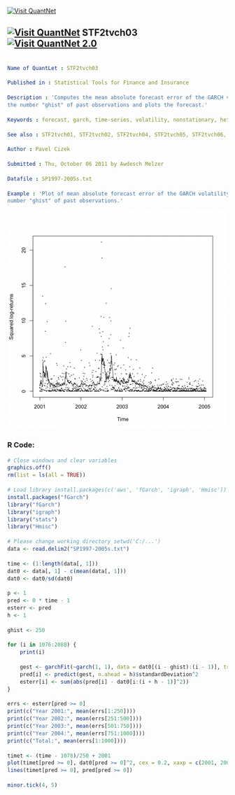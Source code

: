 
[<img src="https://github.com/QuantLet/Styleguide-and-FAQ/blob/master/pictures/banner.png" width="888" alt="Visit QuantNet">](http://quantlet.de/)

## [<img src="https://github.com/QuantLet/Styleguide-and-FAQ/blob/master/pictures/qloqo.png" alt="Visit QuantNet">](http://quantlet.de/) **STF2tvch03** [<img src="https://github.com/QuantLet/Styleguide-and-FAQ/blob/master/pictures/QN2.png" width="60" alt="Visit QuantNet 2.0">](http://quantlet.de/)

```yaml

Name of QuantLet : STF2tvch03

Published in : Statistical Tools for Finance and Insurance

Description : 'Computes the mean absolute forecast error of the GARCH volatility forecast based on
the number "ghist" of past observations and plots the forecast.'

Keywords : forecast, garch, time-series, volatility, nonstationary, heteroskedasticity

See also : STF2tvch01, STF2tvch02, STF2tvch04, STF2tvch05, STF2tvch06, STF2tvch07

Author : Pavel Cizek

Submitted : Thu, October 06 2011 by Awdesch Melzer

Datafile : SP1997-2005s.txt

Example : 'Plot of mean absolute forecast error of the GARCH volatility forecast based on the
number "ghist" of past observations.'

```

![Picture1](plot.png)


### R Code:
```r
# Close windows and clear variables
graphics.off()
rm(list = ls(all = TRUE))

# Load library install.packages(c('aws', 'fGarch', 'igraph', 'Hmisc'))
install.packages("fGarch")
library("fGarch")
library("igraph")
library("stats")
library("Hmisc")

# Please change working directory setwd('C:/...')
data <- read.delim2("SP1997-2005s.txt")

time <- (1:length(data[, 1]))
dat0 <- data[, 1] - c(mean(data[, 1]))
dat0 <- dat0/sd(dat0)

p <- 1
pred <- 0 * time - 1
esterr <- pred
h <- 1

ghist <- 250

for (i in 1076:2088) {
    print(i)
    
    gest <- garchFit(~garch(1, 1), data = dat0[(i - ghist):(i - 1)], trace = FALSE, include.mean = FALSE)
    pred[i] <- predict(gest, n.ahead = h)$standardDeviation^2
    esterr[i] <- sum(abs(pred[i] - dat0[i:(i + h - 1)]^2))
}

errs <- esterr[pred >= 0]
print(c("Year 2001:", mean(errs[1:250])))
print(c("Year 2002:", mean(errs[251:500])))
print(c("Year 2003:", mean(errs[501:750])))
print(c("Year 2004:", mean(errs[751:1000])))
print(c("Total:", mean(errs[1:1000])))

timet <- (time - 1078)/250 + 2001
plot(timet[pred >= 0], dat0[pred >= 0]^2, cex = 0.2, xaxp = c(2001, 2005, 4), xlab = "Time", ylab = "Squared log-returns")
lines(timet[pred >= 0], pred[pred >= 0])

minor.tick(4, 5) 

```
